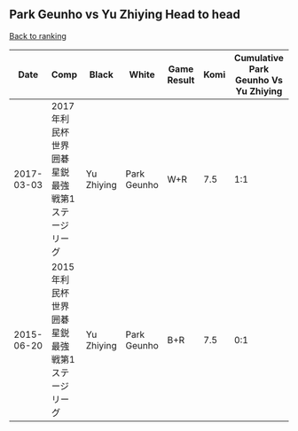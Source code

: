 ## Park Geunho vs Yu Zhiying Head to head

[Back to ranking](../../index.md)




| **Date** | **Comp** | **Black** | **White** | **Game Result** | **Komi** | **Cumulative Park Geunho Vs Yu Zhiying** | **Park Geunho Streak** | **Yu Zhiying Streak** | 
| --- | --- | --- | --- | --- | --- | --- | --- | --- |
| 2017-03-03 | 2017年利民杯世界囲碁星鋭最強戦第1ステージリーグ | Yu Zhiying | Park Geunho | W+R | 7.5 | 1:1 | 1 | 0 | 
| 2015-06-20 | 2015年利民杯世界囲碁星鋭最強戦第1ステージリーグ | Yu Zhiying | Park Geunho | B+R | 7.5 | 0:1 | 0 | 1 |




